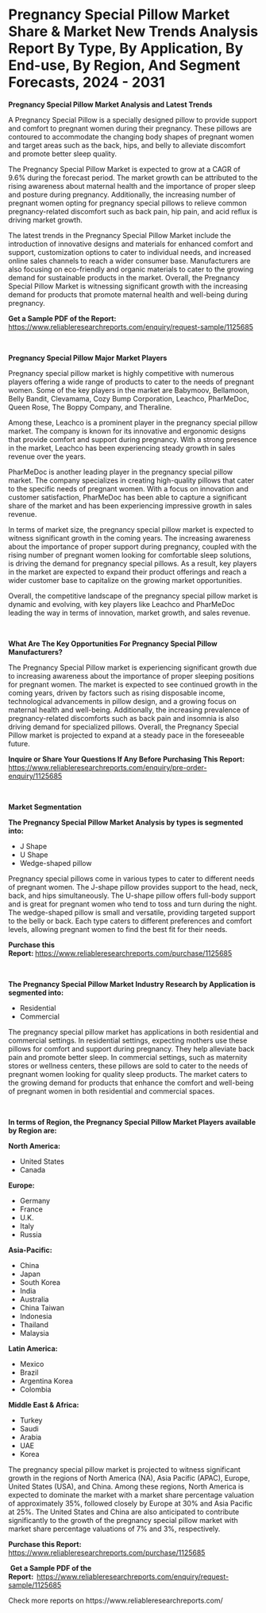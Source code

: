 <p><h1>Pregnancy Special Pillow Market Share & Market New Trends Analysis Report By Type, By Application, By End-use, By Region, And Segment Forecasts, 2024 - 2031</h1></p><p><strong>Pregnancy Special Pillow Market Analysis and Latest Trends</strong></p>
<p><p>A Pregnancy Special Pillow is a specially designed pillow to provide support and comfort to pregnant women during their pregnancy. These pillows are contoured to accommodate the changing body shapes of pregnant women and target areas such as the back, hips, and belly to alleviate discomfort and promote better sleep quality.</p><p>The Pregnancy Special Pillow Market is expected to grow at a CAGR of 9.6% during the forecast period. The market growth can be attributed to the rising awareness about maternal health and the importance of proper sleep and posture during pregnancy. Additionally, the increasing number of pregnant women opting for pregnancy special pillows to relieve common pregnancy-related discomfort such as back pain, hip pain, and acid reflux is driving market growth.</p><p>The latest trends in the Pregnancy Special Pillow Market include the introduction of innovative designs and materials for enhanced comfort and support, customization options to cater to individual needs, and increased online sales channels to reach a wider consumer base. Manufacturers are also focusing on eco-friendly and organic materials to cater to the growing demand for sustainable products in the market. Overall, the Pregnancy Special Pillow Market is witnessing significant growth with the increasing demand for products that promote maternal health and well-being during pregnancy.</p></p>
<p><strong>Get a Sample PDF of the Report:&nbsp;</strong> <a href="https://www.reliableresearchreports.com/enquiry/request-sample/1125685">https://www.reliableresearchreports.com/enquiry/request-sample/1125685</a></p>
<p>&nbsp;</p>
<p><strong>Pregnancy Special Pillow Major Market Players</strong></p>
<p><p>Pregnancy special pillow market is highly competitive with numerous players offering a wide range of products to cater to the needs of pregnant women. Some of the key players in the market are Babymoov, Bellamoon, Belly Bandit, Clevamama, Cozy Bump Corporation, Leachco, PharMeDoc, Queen Rose, The Boppy Company, and Theraline.</p><p>Among these, Leachco is a prominent player in the pregnancy special pillow market. The company is known for its innovative and ergonomic designs that provide comfort and support during pregnancy. With a strong presence in the market, Leachco has been experiencing steady growth in sales revenue over the years.</p><p>PharMeDoc is another leading player in the pregnancy special pillow market. The company specializes in creating high-quality pillows that cater to the specific needs of pregnant women. With a focus on innovation and customer satisfaction, PharMeDoc has been able to capture a significant share of the market and has been experiencing impressive growth in sales revenue.</p><p>In terms of market size, the pregnancy special pillow market is expected to witness significant growth in the coming years. The increasing awareness about the importance of proper support during pregnancy, coupled with the rising number of pregnant women looking for comfortable sleep solutions, is driving the demand for pregnancy special pillows. As a result, key players in the market are expected to expand their product offerings and reach a wider customer base to capitalize on the growing market opportunities.</p><p>Overall, the competitive landscape of the pregnancy special pillow market is dynamic and evolving, with key players like Leachco and PharMeDoc leading the way in terms of innovation, market growth, and sales revenue.</p></p>
<p>&nbsp;</p>
<p><strong>What Are The Key Opportunities For Pregnancy Special Pillow Manufacturers?</strong></p>
<p><p>The Pregnancy Special Pillow market is experiencing significant growth due to increasing awareness about the importance of proper sleeping positions for pregnant women. The market is expected to see continued growth in the coming years, driven by factors such as rising disposable income, technological advancements in pillow design, and a growing focus on maternal health and well-being. Additionally, the increasing prevalence of pregnancy-related discomforts such as back pain and insomnia is also driving demand for specialized pillows. Overall, the Pregnancy Special Pillow market is projected to expand at a steady pace in the foreseeable future.</p></p>
<p><strong>Inquire or Share Your Questions If Any Before Purchasing This Report:</strong> <a href="https://www.reliableresearchreports.com/enquiry/pre-order-enquiry/1125685">https://www.reliableresearchreports.com/enquiry/pre-order-enquiry/1125685</a></p>
<p>&nbsp;</p>
<p><strong>Market Segmentation</strong></p>
<p><strong>The Pregnancy Special Pillow Market Analysis by types is segmented into:</strong></p>
<p><ul><li>J Shape</li><li>U Shape</li><li>Wedge-shaped pillow</li></ul></p>
<p><p>Pregnancy special pillows come in various types to cater to different needs of pregnant women. The J-shape pillow provides support to the head, neck, back, and hips simultaneously. The U-shape pillow offers full-body support and is great for pregnant women who tend to toss and turn during the night. The wedge-shaped pillow is small and versatile, providing targeted support to the belly or back. Each type caters to different preferences and comfort levels, allowing pregnant women to find the best fit for their needs.</p></p>
<p><strong>Purchase this Report:&nbsp;</strong><a href="https://www.reliableresearchreports.com/purchase/1125685">https://www.reliableresearchreports.com/purchase/1125685</a></p>
<p>&nbsp;</p>
<p><strong>The Pregnancy Special Pillow Market Industry Research by Application is segmented into:</strong></p>
<p><ul><li>Residential</li><li>Commercial</li></ul></p>
<p><p>The pregnancy special pillow market has applications in both residential and commercial settings. In residential settings, expecting mothers use these pillows for comfort and support during pregnancy. They help alleviate back pain and promote better sleep. In commercial settings, such as maternity stores or wellness centers, these pillows are sold to cater to the needs of pregnant women looking for quality sleep products. The market caters to the growing demand for products that enhance the comfort and well-being of pregnant women in both residential and commercial spaces.</p></p>
<p>&nbsp;</p>
<p><strong>In terms of Region, the Pregnancy Special Pillow Market Players available by Region are:</strong></p>
<p>
    <p> <strong> North America: </strong>
        <ul>
            <li>United States</li>
            <li>Canada</li>
        </ul>
        </p> 
    <p> <strong> Europe: </strong>
        <ul>
            <li>Germany</li>
            <li>France</li>
            <li>U.K.</li>
            <li>Italy</li>
            <li>Russia</li>
        </ul>
        </p> 
    <p> <strong> Asia-Pacific: </strong>
        <ul>
            <li>China</li>
            <li>Japan</li>
            <li>South Korea</li>
            <li>India</li>
            <li>Australia</li>
            <li>China Taiwan</li>
            <li>Indonesia</li>
            <li>Thailand</li>
            <li>Malaysia</li>
        </ul>
        </p> 
    <p> <strong> Latin America: </strong>
        <ul>
            <li>Mexico</li>
            <li>Brazil</li>
            <li>Argentina Korea</li>
            <li>Colombia</li>
        </ul>
        </p> 
    <p> <strong> Middle East & Africa: </strong>
        <ul>
            <li>Turkey</li>
            <li>Saudi</li>
            <li>Arabia</li>
            <li>UAE</li>
            <li>Korea</li>
        </ul>
    </p>
    </p>
<p><p>The pregnancy special pillow market is projected to witness significant growth in the regions of North America (NA), Asia Pacific (APAC), Europe, United States (USA), and China. Among these regions, North America is expected to dominate the market with a market share percentage valuation of approximately 35%, followed closely by Europe at 30% and Asia Pacific at 25%. The United States and China are also anticipated to contribute significantly to the growth of the pregnancy special pillow market with market share percentage valuations of 7% and 3%, respectively.</p></p>
<p><strong>Purchase this Report: </strong><a href="https://www.reliableresearchreports.com/purchase/1125685">https://www.reliableresearchreports.com/purchase/1125685</a></p>
<p>&nbsp;<strong>Get a Sample PDF of the Report:&nbsp;&nbsp;</strong><a href="https://www.reliableresearchreports.com/enquiry/request-sample/1125685">https://www.reliableresearchreports.com/enquiry/request-sample/1125685</a></p>
<p><strong></strong></p>
<p>Check more reports on https://www.reliableresearchreports.com/</p>